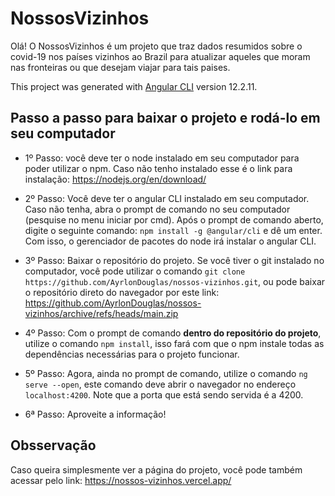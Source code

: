 # NossosVizinhos

Olá! O NossosVizinhos é um projeto que traz dados resumidos sobre o covid-19 nos países vizinhos ao Brazil para atualizar aqueles que moram nas fronteiras ou que desejam viajar para tais paises.

This project was generated with [Angular CLI](https://github.com/angular/angular-cli) version 12.2.11.

## Passo a passo para baixar o projeto e rodá-lo em seu computador

- 1º Passo: você deve ter o node instalado em seu computador para poder utilizar o npm. Caso não tenho instalado esse é o link para instalação: https://nodejs.org/en/download/

- 2º Passo: Você deve ter o angular CLI instalado em seu computador. Caso não tenha, abra o prompt de comando no seu computador (pesquise no menu iniciar por cmd). Após o prompt de comando aberto, digite o seguinte comando: `npm install -g @angular/cli` e dê um enter. Com isso, o gerenciador de pacotes do node irá instalar o angular CLI.

- 3º Passo: Baixar o repositório do projeto. Se você tiver o git instalado no computador, você pode utilizar o comando `git clone https://github.com/AyrlonDouglas/nossos-vizinhos.git`, ou pode baixar o repositório direto do navegador por este link: https://github.com/AyrlonDouglas/nossos-vizinhos/archive/refs/heads/main.zip

- 4º Passo: Com o prompt de comando <b>dentro do repositório do projeto</b>, utilize o comando `npm install`, isso fará com que o npm instale todas as dependências necessárias para o projeto funcionar.

- 5º Passo: Agora, ainda no prompt de comando, utilize o comando `ng serve --open`, este comando deve abrir o navegador no endereço `localhost:4200`. Note que a porta que está sendo servida é a 4200.

- 6ª Passo: Aproveite a informação!

## Obsservação

Caso queira simplesmente ver a página do projeto, você pode também acessar pelo link: https://nossos-vizinhos.vercel.app/
